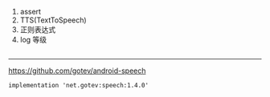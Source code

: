 1. assert
2. TTS(TextToSpeech)
3. 正则表达式
4. log  等级

## 

---


<https://github.com/gotev/android-speech>

```
implementation 'net.gotev:speech:1.4.0'
```


